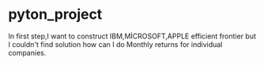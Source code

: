 # pyton_project
In first step,I want to construct IBM,MİCROSOFT,APPLE efficient frontier but I couldn't find solution how can I do Monthly returns for individual companies.
